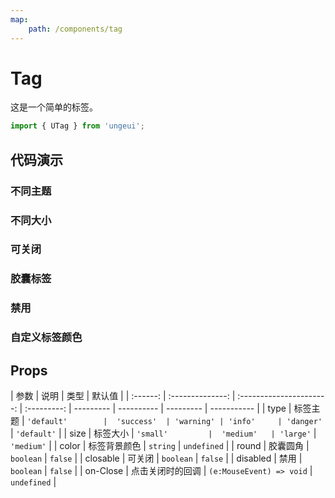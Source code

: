 ```yaml
---
map:
    path: /components/tag
---
```


# Tag

这是一个简单的标签。

```js
import { UTag } from 'ungeui';
```

## 代码演示

### 不同主题

<demo src="./demo/theme.vue"
  language="vue"
  title="基本用法"
  desc="不同的type决定不同的主题类型">
</demo>

### 不同大小

<demo src="./demo/size.vue"
  language="vue"
  title="基本用法"
  desc="添加不同的size值">
</demo>

### 可关闭

<demo src="./demo/close.vue"
  language="vue"
  title="基本用法"
  desc="closable属性控制是否显示关闭">
</demo>

### 胶囊标签

<demo src="./demo/round.vue"
  language="vue"
  title="基本用法"
  desc="胶囊圆角">
</demo>

### 禁用

<demo src="./demo/disabled.vue"
  language="vue"
  title="基本用法"
  desc="禁用后无法触发事件">
</demo>

### 自定义标签颜色

<demo src="./demo/color.vue"
  language="vue"
  title="基本用法"
  desc="自定义颜色支持十六进制和RGB">
</demo>

## Props

|   参数   |       说明       |           类型           |   默认值    |
| :------: | :--------------: | :----------------------: | :---------: | --------- | ---------- | --------- | ----------- |
|   type   |     标签主题     |        `'default'        |  'success'  | 'warning' | 'info'     | 'danger'` | `'default'` |
|   size   |     标签大小     |         `'small'         |  'medium'   | 'large'`  | `'medium'` |
|  color   |   标签背景颜色   |         `string`         | `undefined` |
|  round   |     胶囊圆角     |        `boolean`         |   `false`   |
| closable |      可关闭      |        `boolean`         |   `false`   |
| disabled |       禁用       |        `boolean`         |   `false`   |
| on-Close | 点击关闭时的回调 | `(e:MouseEvent) => void` | `undefined` |
